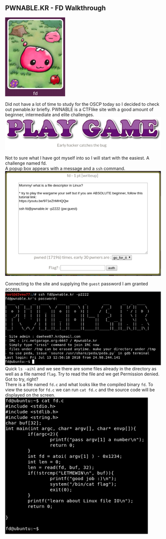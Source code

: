 ## PWNABLE.KR - FD Walkthrough
<img src="/assets/images/pwnable-fd.png" class="align-left" />

Did not have a lot of time to study for the OSCP today so I decided to check out pwnable.kr briefly. PWNABLE is a CTFlike site with a good amount of beginner, intermediate and elite challenges.  
<img src="/assets/images/pwnable.png" class="align-center" alt="">  

Not to sure what I have got myself into so I will start with the easiest. A challenge named fd.  
A popup box appears with a message and a `ssh` command.  
 <img src="/assets/images/pwnable-fd1.png" />  

 Connecting to the site and supplying the `guest` password I am granted access.  
 <img src="/assets/images/pwnable-fd2.png" />
 Quick `ls -aihl` and we see there are some files already in the directory as well as a file named `flag`. Try to read the file and we get Permission denied. Got to try, right?  
 There is a file named `fd.c` and what looks like the compiled binary `fd`. To view the source for `fd.c` we can run `cat fd.c` and the source code will be displayed on the screen.  
 <img src="/assets/images/pwnable-fd4.png" />  

 

